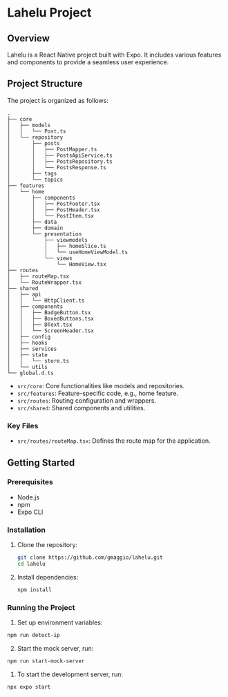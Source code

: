 # Lahelu Project

## Overview

Lahelu is a React Native project built with Expo. It includes various features and components to provide a seamless user experience.

## Project Structure

The project is organized as follows:

```
.
├── core
│   ├── models
│   │   └── Post.ts
│   └── repository
│       ├── posts
│       │   ├── PostMapper.ts
│       │   ├── PostsApiService.ts
│       │   ├── PostsRepository.ts
│       │   └── PostsResponse.ts
│       ├── tags
│       └── topics
├── features
│   └── home
│       ├── components
│       │   ├── PostFooter.tsx
│       │   ├── PostHeader.tsx
│       │   └── PostItem.tsx
│       ├── data
│       ├── domain
│       └── presentation
│           ├── viewmodels
│           │   ├── homeSlice.ts
│           │   └── useHomeViewModel.ts
│           └── views
│               └── HomeView.tsx
├── routes
│   ├── routeMap.tsx
│   └── RouteWrapper.tsx
├── shared
│   ├── api
│   │   └── HttpClient.ts
│   ├── components
│   │   ├── BadgeButton.tsx
│   │   ├── BoxedButtons.tsx
│   │   ├── DText.tsx
│   │   └── ScreenHeader.tsx
│   ├── config
│   ├── hooks
│   ├── services
│   ├── state
│   │   └── store.ts
│   └── utils
└── global.d.ts
```

- `src/core`: Core functionalities like models and repositories.
- `src/features`: Feature-specific code, e.g., home feature.
- `src/routes`: Routing configuration and wrappers.
- `src/shared`: Shared components and utilities.

### Key Files

- `src/routes/routeMap.tsx`: Defines the route map for the application.

## Getting Started

### Prerequisites

- Node.js
- npm
- Expo CLI

### Installation

1. Clone the repository:

    ```sh
    git clone https://github.com/gmaggio/lahelu.git
    cd lahelu
    ```

2. Install dependencies:

    ```sh
    npm install
    ```

### Running the Project

1. Set up environment variables:

```sh
npm run detect-ip
```

2. Start the mock server, run:

```sh
npm run start-mock-server
```

1. To start the development server, run:

```sh
npx expo start
```
